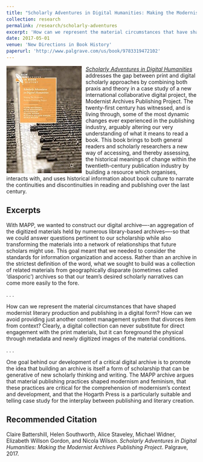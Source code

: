 ```yaml
---
title: "Scholarly Adventures in Digital Humanities: Making the Modernist Archives Publishing Project"
collection: research
permalink: /research/scholarly-adventures
excerpt: 'How can we represent the material circumstances that have shaped modernist literary production and publishing in a digital form? How can we avoid providing just another content management system that divorces item from context?'
date: 2017-05-01
venue: 'New Directions in Book History'
paperurl: 'http://www.palgrave.com/us/book/9783319472102'
---
```

[<img style="float:left; margin-right:10px" src='/images/mapp_book.jpg'>](http://www.palgrave.com/us/book/9783319472102)[_Scholarly Adventures in Digital Humanities_](http://www.palgrave.com/us/book/9783319472102) addresses the gap between print and digital scholarly approaches by combining both praxis and theory in a case study of a new international collaborative digital project, the Modernist Archives Publishing Project. The twenty-first century has witnessed, and is living through, some of the most dynamic changes ever experienced in the publishing industry, arguably altering our very understanding of what it means to read a book. This book brings to both general readers and scholarly researchers a new way of accessing, and thereby assessing, the historical meanings of change within the twentieth-century publication industry by building a resource which organises, interacts with, and uses historical information about book culture to narrate the continuities and discontinuities in reading and publishing over the last century.

Excerpts
------
With MAPP, we wanted to construct our digital archive—-an aggregation of the digitized materials held by numerous library-based archives—-so that we could answer questions pertinent to our scholarship while also transforming the materials into a network of relationships that future scholars might use. This goal meant that we needed to consider the standards for information organization and access. Rather than an archive in the strictest definition of the word, what we sought to build was a collection of related materials from geographically disparate (sometimes called ‘diasporic’) archives so that our team’s desired scholarly narratives can come more easily to the fore. 

. . .

How can we represent the material circumstances that have shaped modernist literary production and publishing in a digital form? How can we avoid providing just another content management system that divorces item from context? Clearly, a digital collection can never substitute for direct engagement with the print materials, but it can foreground the physical through metadata and newly digitized images of the material conditions.

. . .

One goal behind our development of a critical digital archive is to promote the idea that building an archive is itself a form of scholarship that can be generative of new scholarly thinking and writing. The MAPP archive argues that material publishing practices shaped modernism and feminism, that these practices are critical for the comprehension of modernism’s context and development, and that the Hogarth Press is a particularly suitable and telling case study for the interplay between publishing and literary creation.


Recommended Citation
------
Claire Battershill, Helen Southworth, Alice Staveley, Michael Widner, Elizabeth Willson Gordon, and Nicola Wilson. _Scholarly Adventures in Digital Humanities: Making the Modernist Archives Publishing Project_. Palgrave, 2017.
